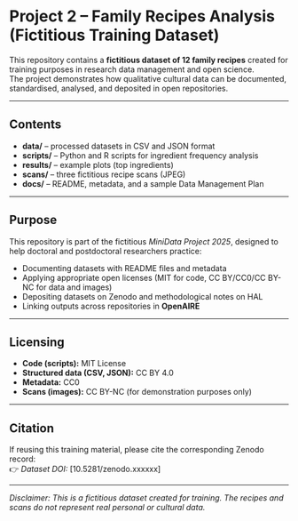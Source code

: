 # Project 2 – Family Recipes Analysis (Fictitious Training Dataset)

This repository contains a **fictitious dataset of 12 family recipes** created for training purposes in research data management and open science.  
The project demonstrates how qualitative cultural data can be documented, standardised, analysed, and deposited in open repositories.

---

## Contents
- **data/** – processed datasets in CSV and JSON format  
- **scripts/** – Python and R scripts for ingredient frequency analysis  
- **results/** – example plots (top ingredients)  
- **scans/** – three fictitious recipe scans (JPEG)  
- **docs/** – README, metadata, and a sample Data Management Plan  

---

## Purpose
This repository is part of the fictitious *MiniData Project 2025*, designed to help doctoral and postdoctoral researchers practice:
- Documenting datasets with README files and metadata  
- Applying appropriate open licenses (MIT for code, CC BY/CC0/CC BY-NC for data and images)  
- Depositing datasets on Zenodo and methodological notes on HAL  
- Linking outputs across repositories in **OpenAIRE**  

---

## Licensing
- **Code (scripts):** MIT License  
- **Structured data (CSV, JSON):** CC BY 4.0  
- **Metadata:** CC0  
- **Scans (images):** CC BY-NC (for demonstration purposes only)  

---

## Citation
If reusing this training material, please cite the corresponding Zenodo record:  
👉 *Dataset DOI:* [10.5281/zenodo.xxxxxx]  

---

*Disclaimer: This is a fictitious dataset created for training. The recipes and scans do not represent real personal or cultural data.*
